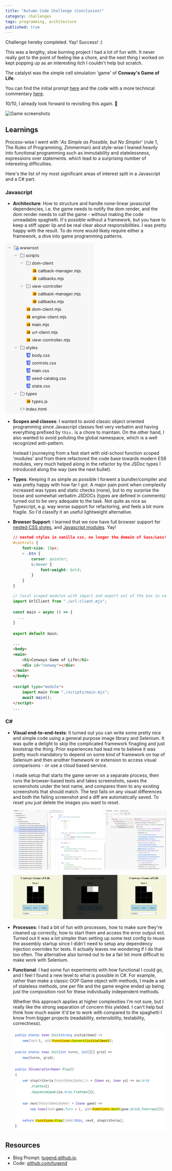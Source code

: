 ```yaml
---
title: "Autumn Code Challenge (Conclusion)"
category: challenges
tags: programming, architecture
published: true
---
```


Challenge hereby completed. Yay! Success! :)

This was a lengthy, slow burning project I had a lot of fun with. It never
really got to the point of feeling like a chore, and the next thing I worked on
kept popping up as an interesting itch I couldn't help but scratch.

The catalyst was the simple cell simulation 'game' of **Conway's Game of Life**.
  
You can find the initial prompt
[here](https://tugend.github.io/challenges/2023/07/28/autumn-code-challenge-prompt.html)
and the code with a more technical commentary
[here](https://github.com/tugend/autumn-challenge-2023).

10/10, I already look forward to revisiting this again. 🙂

![Game
screenshots](/assets/2024-02-12--autumn-code-challenge/games-screenshot.png)

## Learnings

Process-wise I went with '*As Simple as Possible, but No Simpler*' (rule 1, The
Rules of Programming, Zimmerman) and style-wise I leaned heavily into functional
programming such as immutability and statelessness, expressions over statements.
which lead to a surprising number of interesting difficulties.

Here's the list of my most significant areas of interest split in a Javascript
and a C# part. 

### Javascript 

* **Architecture**: How to structure and handle none-linear javascript
  dependencies, i.e. the game needs to notify the dom render, and the dom render
  needs to call the game \- without making the code unreadable spaghetti. It's
  possible without a framework, but you have to keep a stiff upper lip and be
  real clear about responsibilities. I was pretty happy with the result. To do
  more would likely require either a framework, a dive into game programming
  patterns.  

![script files](/assets/2024-02-12--autumn-code-challenge/wwwroot-files.png)

* **Scopes and classes**: I wanted to avoid classic object oriented programming
  since Javascript classes feel very verbatim and having everything prefixed by
  `this.` is a chore to maintain. On the other hand, I also wanted to avoid
  polluting the global namespace, which is a well recognized anti-pattern. 
  
  Instead I journeying from a fast start with old-school function scoped
  'modules' and from there refactored the code base towards modern ES6 modules,
  very much helped along in the refactor by the JSDoc types I introduced along
  the way (see the next bullet).

* **Types**: Keeping it as simple as possible I forwent a bundler/compiler and
  was pretty happy with how far I got. A major pain point when complexity
  increased was types and static checks (none), but to my surprise the loose and
  somewhat verbatim JSDOCs (types are defined in comments) turned out to be very
  adequate to the task. Not quite as nice as Typescript, e.g. way worse support
  for refactoring, and feels a bit more fragile. So I'd classify it an useful
  lightweight alternative.

* **Browser Support**: I learned that we now have full browser support for
  [nested CSS styles](https://caniuse.com/css-nesting), and [Javascript
  modules](https://caniuse.com/es6-module). Yay!

    ```css
    // nested styles in vanilla css, no longer the domain of Sass/Less!
    #controls {
        font-size: 18px;
        > .btn {
            cursor: pointer;
            &:hover {
                font-weight: bold;
            }
        }
    }
    ```

    ```js
    // local scoped modules with import and export out of the box in vanilla js!
    import UrlClient from "./url-client.mjs";

    const main = async () => {
      ...
    }

    export default main;
    ```

    ```html
    ...
    <body>
    <main>
        <h1>Conways Game of Life</h1>
        <div id="conway"></div>
    </main>
    </body>

    <script type="module">
        import main from "./scripts/main.mjs";
        await main();
    </script>
    ...
    ```

### C#

* **Visual end-to-end-tests**: It turned out you can write some pretty nice and
  simple code using a general purpose image library and Selenium. It was quite a
  delight to skip the complicated framework finagling and just bootstrap the
  thing. Prior experiences had lead me to believe it was pretty much mandatory
  to depend on some kind of framework on top of Selenium and then another
  framework or extension to access visual comparisons - or use a cloud based
  service.

  I made setup that starts the game server on a separate process, then runs the
  browser-based tests and takes screenshots, saves the screenshots under the
  test name, and compares them to any existing screenshots that should match.
  The test fails on any visual differences and both the failing screenshot and a
  diff are automatically saved. To reset you just delete the images you want to
  reset.

  ![tests](/assets/2024-02-12--autumn-code-challenge/visual-tests--tests.png)

  ![visual-output](/assets/2024-02-12--autumn-code-challenge/visual-tests--diffs.png)

* **Processes**: I had a bit of fun with processes, how to make sure they're
  cleaned up correctly, how to start them and access the error output ect.
  Turned out it was a lot simpler than setting up some test config to reuse the
   assembly startup since I didn't need to setup any dependency injection
  overrides for tests. It actually leaves me wondering if I do that too often.
  The alternative also turned out to be a fair bit more difficult to make work
  with Selenium.

* **Functional**: I had some fun experiments with how functional I could go, and
  I feel I found a new level to what is possible in C#. For example, rather
  than make a classic OOP Game object with methods, I made a set of stateless
  methods, one per file and the game engine ended up being just the composition
  root for these individually independent methods. 
  
  Whether this approach applies at higher complexities I'm not sure, but I
  really like the strong separation of concern this yielded. I can't help but
  think how much easier it'd be to work with compared to the spaghetti I know
  from bigger projects (readability, extensibility, testability, correctness).

  ![functional-compositions](/assets/2024-02-12--autumn-code-challenge/function-compositions.png)

## Resources

* Blog Prompt: [tugend.github.io](https://tugend.github.io/challenges/2023/07/28/autumn-code-challenge-prompthtml).
* Code: [github.com/tugend](https://github.com/tugend/autumn-challenge-2023)